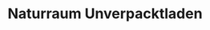 ---
title: "Naturraum Unverpacktladen"
url: /neustadt-in-sachsen/naturraum-unverpacktladen/
shop: Lebensmittel
---